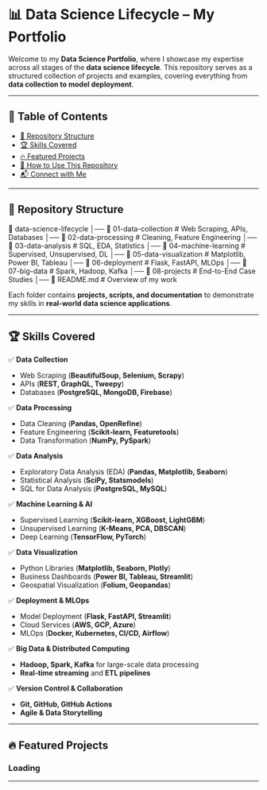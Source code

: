 # 📊 Data Science Lifecycle – My Portfolio  

Welcome to my **Data Science Portfolio**, where I showcase my expertise across all stages of the **data science lifecycle**. This repository serves as a structured collection of projects and examples, covering everything from **data collection to model deployment**.  

---

## 📂 Table of Contents  

- [📂 Repository Structure](#-repository-structure)  
- [🏆 Skills Covered](#-skills-covered)  
- [🔥 Featured Projects](#-featured-projects)  
- [📢 How to Use This Repository](#-how-to-use-this-repository)  
- [📬 Connect with Me](#-connect-with-me)  

---

## 📂 Repository Structure  

📂 data-science-lifecycle
│── 📂 01-data-collection # Web Scraping, APIs, Databases
│── 📂 02-data-processing # Cleaning, Feature Engineering
│── 📂 03-data-analysis # SQL, EDA, Statistics
│── 📂 04-machine-learning # Supervised, Unsupervised, DL
│── 📂 05-data-visualization # Matplotlib, Power BI, Tableau
│── 📂 06-deployment # Flask, FastAPI, MLOps
│── 📂 07-big-data # Spark, Hadoop, Kafka
│── 📂 08-projects # End-to-End Case Studies
│── 📄 README.md # Overview of my work


Each folder contains **projects, scripts, and documentation** to demonstrate my skills in **real-world data science applications**.

---

## 🏆 Skills Covered  

✅ **Data Collection**  
- Web Scraping (**BeautifulSoup, Selenium, Scrapy**)  
- APIs (**REST, GraphQL, Tweepy**)  
- Databases (**PostgreSQL, MongoDB, Firebase**)  

✅ **Data Processing**  
- Data Cleaning (**Pandas, OpenRefine**)  
- Feature Engineering (**Scikit-learn, Featuretools**)  
- Data Transformation (**NumPy, PySpark**)  

✅ **Data Analysis**  
- Exploratory Data Analysis (EDA) (**Pandas, Matplotlib, Seaborn**)  
- Statistical Analysis (**SciPy, Statsmodels**)  
- SQL for Data Analysis (**PostgreSQL, MySQL**)  

✅ **Machine Learning & AI**  
- Supervised Learning (**Scikit-learn, XGBoost, LightGBM**)  
- Unsupervised Learning (**K-Means, PCA, DBSCAN**)  
- Deep Learning (**TensorFlow, PyTorch**)  

✅ **Data Visualization**  
- Python Libraries (**Matplotlib, Seaborn, Plotly**)  
- Business Dashboards (**Power BI, Tableau, Streamlit**)  
- Geospatial Visualization (**Folium, Geopandas**)  

✅ **Deployment & MLOps**  
- Model Deployment (**Flask, FastAPI, Streamlit**)  
- Cloud Services (**AWS, GCP, Azure**)  
- MLOps (**Docker, Kubernetes, CI/CD, Airflow**)  

✅ **Big Data & Distributed Computing**  
- **Hadoop, Spark, Kafka** for large-scale data processing  
- **Real-time streaming** and **ETL pipelines**  

✅ **Version Control & Collaboration**  
- **Git, GitHub, GitHub Actions**  
- **Agile & Data Storytelling**  

---

## 🔥 Featured Projects  

### Loading 
---

